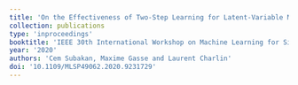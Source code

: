 ```yaml
---
title: 'On the Effectiveness of Two-Step Learning for Latent-Variable Models'
collection: publications
type: 'inproceedings'
booktitle: 'IEEE 30th International Workshop on Machine Learning for Signal Processing (MLSP)'
year: '2020'
authors: 'Cem Subakan, Maxime Gasse and Laurent Charlin'
doi: '10.1109/MLSP49062.2020.9231729'
---
```

